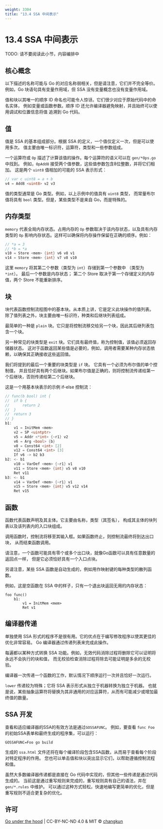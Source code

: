 ```yaml
---
weight: 3304
title: "13.4 SSA 中间表示"
---
```


# 13.4 SSA 中间表示

TODO: 请不要阅读此小节，内容编排中

<!-- 主题包括：Block DAG Graph、分支预测 -->

## 核心概念

以下描述的名称可能与 Go 的对应名称弱相关，但是请注意，它们并不完全等价。
例如，Go 块语句具有变量作用域，但 SSA 没有变量概念也没有变量作用域。

值和块以其唯一的顺序 ID 命名也可能令人惊讶。它们很少对应于原始代码中的命名实体，
例如变量或函数参数。顺序 ID 还允许编译器避免映射，并且始终可以使用调试和位置信息将值
追溯到 Go 代码。

## 值

值是 SSA 的基本组成部分。根据 SSA 的定义，一个值仅定义一次，但是可以使用多次。
值主要由唯一标识符，运算符，类型和一些参数组成。

一个运算符或 `Op` 描述了计算该值的操作。每个运算符的语义可以在 `gen/*Ops.go` 中找到。
例如，`OpAdd8` 接受两个值参数，这些值参数包含8位整数，并将它们相加。
这是两个 `uint8` 值相加的可能的 SSA 表示形式：

```go
// var c uint8 = a + b
v4 = Add8 <uint8> v2 v3
```

值的类型通常是 Go 类型。例如，以上示例中的值具有 `uint8` 类型，
而常量布尔值将具有 `bool` 类型。但是，某些类型不是来自 Go，而是特殊的。

## 内存类型

`memory` 代表全局内存状态。占用内存的 `Op` 参数取决于该内存状态，以及具有内存类型的
`Op` 影响内存状态。这样可以确保将内存操作保留在正确的顺序。例如：

```go
// *a = 3
// *b = *a
v10 = Store <mem> {int} v6 v8 v1
v14 = Store <mem> {int} v7 v8 v10
```

这里 `memory` 将其第二个参数（类型为 `int`）存储到第一个参数中
（类型为 `*int`）。 最后一个参数是内存状态；
第二个 Store 取决于第一个存储定义的内存值，两个 Store 不能重新排序。

## 块

块代表函数控制流程图中的基本块。从本质上讲，它是定义此块操作的值列表。
除了值列表之外，块主要由唯一标识符，种类和后继块列表组成。

最简单的一种是 `plain` 块。它只是将控制流移交给另一个块，因此其后继列表包含一个块。

另一种常见的块类型是 `exit` 块。它们具有最终值，称为控制值，该值必须返回存储器状态。
这对于函数返回某些值是必要的，例如，调用者需要某种内存状态依赖，以确保其正确接收这些返回值。

我们将提到的最后一个重要的块类型是 `if` 块。 它具有一个必须为布尔值的单个控制值，
并且恰好具有两个后继块。如果布尔值是正确的，则将控制流传递给第一个后继块，否则传递给第二个后继块。

这是一个用基本块表示的示例 if-else 控制流：

```go
// func(b bool) int {
// 	if b {
// 		return 2
// 	}
// 	return 3
// }
b1:
    v1 = InitMem <mem>
    v2 = SP <uintptr>
    v5 = Addr <*int> {~r1} v2
    v6 = Arg <bool> {b}
    v8 = Const64 <int> [2]
    v12 = Const64 <int> [3]
    If v6 -> b2 b3
b2: <- b1
    v10 = VarDef <mem> {~r1} v1
    v11 = Store <mem> {int} v5 v8 v10
    Ret v11
b3: <- b1
    v14 = VarDef <mem> {~r1} v1
    v15 = Store <mem> {int} v5 v12 v14
    Ret v15
```

## 函数

函数代表函数声明及其主体。它主要由名称，类型（其签名），
构成其主体的块列表以及该列表内的入口块组成。

调用函数时，控制流将移至其输入框。如果函数终止，则控制流最终将到达出口块，
从而结束函数调用。

请注意，一个函数可能具有零个或多个出口块，就像Go函数可以具有任意数量的返回点一样，
但是它必须恰好具有一个入口点块。

另请注意，某些 SSA 函数是自动生成的，例如用作映射键的每种类型的散列函数。

例如，这是空函数在 SSA 中的样子，只有一个退出块返回无用的内存状态：

```
foo func()
    b1:
        v1 = InitMem <mem>
        Ret v1
```

## 编译器传递

单独使用 SSA 形式的程序不是很有用。它的优点在于编写修改程序以使其更佳的优化非常容易。
Go 编译器通过传递列表来完成此操作。

每遍都以某种方式转换 SSA 功能。例如，无效代码消除过程将删除它可以证明将永远不会执行的块和值，
而无校验检查消除过程将除去可能证明是多余的无校验。

编译器一次传递一个函数的工作，默认情况下顺序运行一次并且恰好一次运行。

`lower` 传递较为特殊；它将 SSA 表示形式从独立于机器转换为独立于机器。
也就是说，某些抽象运算符将替换为其非通用的对应运算符，从而有可能减少或增加最终值的数量。

## SSA 开发

查看和适应编译器的SSA的有效方法是通过`GOSSAFUNC`。 例如，要查看 `func Foo` 
的初始SSA表单和最终生成的程序集，可以运行：

```
GOSSAFUNC=Foo go build
```

生成的 `ssa.html` 文件还将在每个编译阶段包含SSA函数，从而易于查看每个阶段对特定程序的作用。
您也可以单击值和块以突出显示它们，以帮助遵循控制流程和值。

虽然大多数编译器传递都是直接在 Go 代码中实现的，但其他一些传递是通过代码生成的。
当前这是通过重写规则来完成的，重写规则具有自己的语法，并在 `gen/*.rules` 中维护。
可以通过这种方式轻松，快速地编写更简单的优化，但是重写规则不适合更复杂的优化。

## 许可

[Go under the hood](https://github.com/changkun/go-under-the-hood) | CC-BY-NC-ND 4.0 & MIT &copy; [changkun](https://changkun.de)